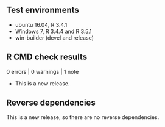 ## Test environments

* ubuntu 16.04, R 3.4.1
* Windows 7, R 3.4.4 and R 3.5.1
* win-builder (devel and release)

## R CMD check results

0 errors | 0 warnings | 1 note

* This is a new release.

## Reverse dependencies

This is a new release, so there are no reverse dependencies.

